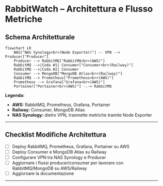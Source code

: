 # RabbitWatch – Architettura e Flusso Metriche

## Schema Architetturale

```mermaid
flowchart LR
    NAS["NAS Synology<br>(Node Exporter)"] -- VPN --> Producer["Producer"]
    Producer --> RabbitMQ["RabbitMQ<br>(AWS)"]
    RabbitMQ -->|Coda #1| Consumer["Consumer<br>(Railway)"]
    RabbitMQ -->|Coda #2| Consumer
    Consumer --> MongoDB["MongoDB Atlas<br>(Railway)"]
    RabbitMQ --> Prometheus["Prometheus<br>(AWS)"]
    Prometheus --> Grafana["Grafana<br>(AWS)"]
    Portainer["Portainer<br>(AWS)"] -.-> RabbitMQ
```

**Legenda:**
- **AWS:** RabbitMQ, Prometheus, Grafana, Portainer
- **Railway:** Consumer, MongoDB Atlas
- **NAS Synology:** dietro VPN, trasmette metriche tramite Node Exporter

---

## Checklist Modifiche Architettura

- [ ] Deploy RabbitMQ, Prometheus, Grafana, Portainer su AWS
- [ ] Deploy Consumer e MongoDB Atlas su Railway
- [ ] Configurare VPN tra NAS Synology e Producer
- [ ] Aggiornare i flussi producer/consumer per lavorare con RabbitMQ/MongoDB su AWS/Railway
- [ ] Aggiornare la documentazione

---